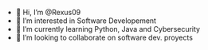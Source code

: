 - 👋 Hi, I’m @Rexus09
- 👀 I’m interested in Software Developement
- 🌱 I’m currently learning Python, Java and Cybersecurity
- 💞️ I’m looking to collaborate on software dev. proyects
